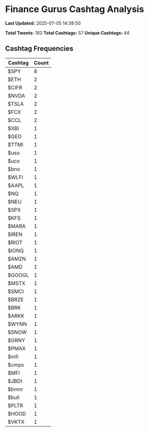 # Finance Gurus Cashtag Analysis

**Last Updated:** 2025-07-05 14:38:50

**Total Tweets:** 183
**Total Cashtags:** 57
**Unique Cashtags:** 44

## Cashtag Frequencies

| Cashtag | Count |
|---------|-------|
| $SPY | 8 |
| $ETH | 2 |
| $CIFR | 2 |
| $NVDA | 2 |
| $TSLA | 2 |
| $FCX | 2 |
| $CCL | 2 |
| $XBI | 1 |
| $GEO | 1 |
| $TTMI | 1 |
| $uso | 1 |
| $uco | 1 |
| $bno | 1 |
| $WLFI | 1 |
| $AAPL | 1 |
| $NQ | 1 |
| $NEU | 1 |
| $SPX | 1 |
| $KFS | 1 |
| $MARA | 1 |
| $IREN | 1 |
| $RIOT | 1 |
| $IONQ | 1 |
| $AMZN | 1 |
| $AMD | 1 |
| $GOOGL | 1 |
| $MSTX | 1 |
| $SMCI | 1 |
| $BRZE | 1 |
| $BRK | 1 |
| $ARKK | 1 |
| $WYNN | 1 |
| $SNOW | 1 |
| $GRNY | 1 |
| $PMAX | 1 |
| $mfi | 1 |
| $cmps | 1 |
| $MFI | 1 |
| $JBDI | 1 |
| $bmnr | 1 |
| $bull | 1 |
| $PLTR | 1 |
| $HOOD | 1 |
| $VKTX | 1 |
